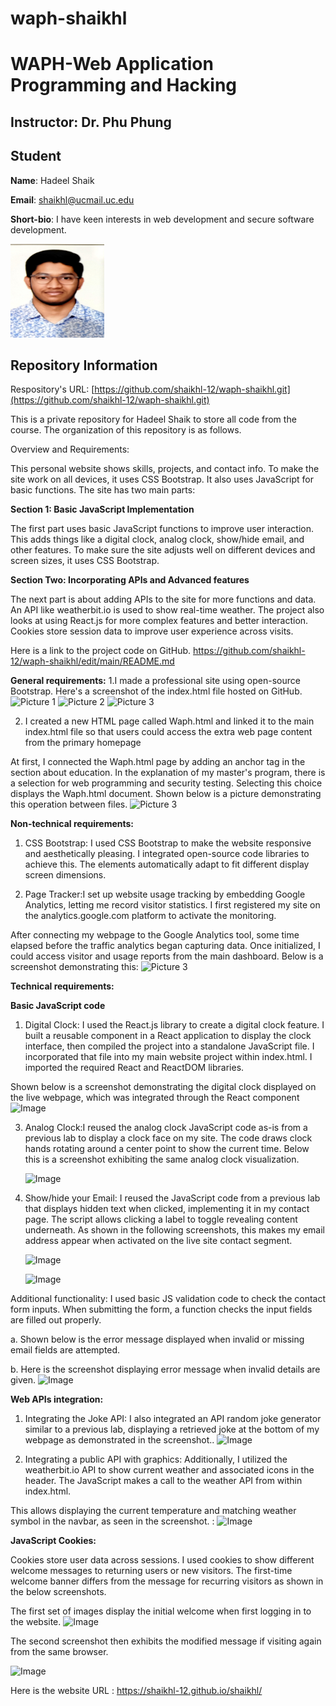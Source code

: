 
# waph-shaikhl
# WAPH-Web Application Programming and Hacking

## Instructor: Dr. Phu Phung

## Student

**Name**: Hadeel Shaik

**Email**: shaikhl@ucmail.uc.edu

**Short-bio**: I have keen interests in web development and secure software development. 

<img src="img/profile.jpg" alt="Hadeel's headshot" style="width: 150px; height: 150px;">
    
## Repository Information

Respository's URL: [https://github.com/shaikhl-12/waph-shaikhl.git](https://github.com/shaikhl-12/waph-shaikhl.git)

This is a private repository for Hadeel Shaik to store all code from the course. The organization of this repository is as follows.


Overview and Requirements:

This personal website shows skills, projects, and contact info. To make the site work on all devices, it uses CSS Bootstrap. It also uses JavaScript for basic functions. The site has two main parts:

**Section 1: Basic JavaScript Implementation**

The first part uses basic JavaScript functions to improve user interaction. This adds things like a digital clock, analog clock, show/hide email, and other features. To make sure the site adjusts well on different devices and screen sizes, it uses CSS Bootstrap.

**Section Two: Incorporating APIs and Advanced features**

The next part is about adding APIs to the site for more functions and data. An API like weatherbit.io is used to show real-time weather. The project also looks at using React.js for more complex features and better interaction. Cookies store session data to improve user experience across visits.

Here is a link to the project code on GitHub.
https://github.com/shaikhl-12/waph-shaikhl/edit/main/README.md

**General requirements:**
1.I made a professional site using open-source Bootstrap. Here's a screenshot of the index.html file hosted on GitHub.
    ![Picture 1](./img/1.png)
  	![Picture 2](./img/2.png)
  	![Picture 3](./img/3.png)
  	
2. I created a new HTML page called Waph.html and linked it to the main index.html file so that users could access the extra web page content from the primary homepage

At first, I connected the Waph.html page by adding an anchor tag in the section about education. In the explanation of my master's program, there is a selection for web programming and security testing. Selecting this choice displays the Waph.html document. Shown below is a picture demonstrating this operation between files.
 ![Picture 3](./img/4.png)


**Non-technical requirements:**

1.	CSS Bootstrap: I used CSS Bootstrap to make the website responsive and aesthetically pleasing. I integrated open-source code libraries to achieve this. The elements automatically adapt to fit different display screen dimensions.
  
2.	Page Tracker:I set up website usage tracking by embedding Google Analytics, letting me record visitor statistics. I first registered my site on the analytics.google.com platform to activate the monitoring.

After connecting my webpage to the Google Analytics tool, some time elapsed before the traffic analytics began capturing data. Once initialized, I could access visitor and usage reports from the main dashboard. Below is a screenshot demonstrating this:
![Picture 3](./img/16.png)

**Technical requirements:**

**Basic JavaScript code**

1.	Digital Clock: I used the React.js library to create a digital clock feature. I built a reusable component in a React application to display the clock interface, then compiled the project into a standalone JavaScript file. I incorporated that file into my main website project within index.html. I imported the required React and ReactDOM libraries.

Shown below is a screenshot demonstrating the digital clock displayed on the live webpage, which was integrated through the React component
    ![Image](./img/5.png)
    
3.	Analog Clock:I reused the analog clock JavaScript code as-is from a previous lab to display a clock face on my site. The code draws clock hands rotating around a center point to show the current time. Below this is a screenshot exhibiting the same analog clock visualization. 
   
    ![Image](./img/6.png)
    
5.	Show/hide your Email: I reused the JavaScript code from a previous lab that displays hidden text when clicked, implementing it in my contact page. The script allows clicking a label to toggle revealing content underneath. As shown in the following screenshots, this makes my email address appear when activated on the live site contact segment.
   
    ![Image](./img/13.png)
  	
    ![Image](./img/14.png)
   
Additional functionality: I used basic JS validation code to check the contact form inputs.  When submitting the form, a function checks the input fields are filled out properly.

a.	Shown below is the error message displayed when invalid or missing email fields are attempted.

b.	Here is the screenshot displaying error message when invalid details are given. 
  ![Image](./img/15.png)


**Web APIs integration:**

1.	Integrating the Joke API: I also integrated an API random joke generator similar to a previous lab, displaying a retrieved joke at the bottom of my webpage as demonstrated in the screenshot..
    ![Image](./img/9.png)

3.	Integrating a public API with graphics: Additionally, I utilized the weatherbit.io API to show current weather and associated icons in the header.  The JavaScript makes a call to the weather API from within index.html.
   
This allows displaying the current temperature and matching weather symbol in the navbar, as seen in the screenshot. :
     ![Image](./img/10.png)


**JavaScript Cookies:**

Cookies store user data across sessions. I used cookies to show different welcome messages to returning users or new visitors.  The first-time welcome banner differs from the message for recurring visitors as shown in the below screenshots.

The first set of images display the initial welcome when first logging in to the website. 
  ![Image](./img/11.png)
  
The second screenshot then exhibits the modified message if visiting again from the same browser.

  ![Image](./img/12.png)


Here is the website URL :  https://shaikhl-12.github.io/shaikhl/





